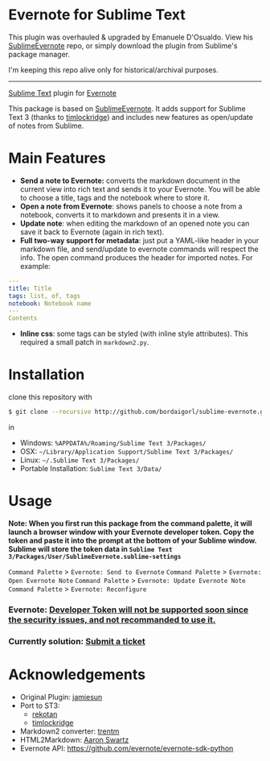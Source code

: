 Evernote for Sublime Text
=========================

This plugin was overhauled & upgraded by Emanuele D'Osualdo. View his [SublimeEvernote](https://github.com/bordaigorl/sublime-evernote) repo, or simply download the plugin from Sublime's package manager.

I'm keeping this repo alive only for historical/archival purposes.

---

[Sublime Text](http://www.sublimetext.com/3) plugin for [Evernote](http://www.evernote.com)

This package is based on [SublimeEvernote](https://github.com/jamiesun/SublimeEvernote).
It adds support for Sublime Text 3 (thanks to [timlockridge](https://github.com/timlockridge/SublimeEvernote)) and includes new features as open/update of notes from Sublime.

# Main Features

 * **Send a note to Evernote:** converts the markdown document in the current view into rich text and sends it to your Evernote. You will be able to choose a title, tags and the notebook where to store it.
 * **Open a note from Evernote**: shows panels to choose a note from a notebook, converts it to markdown and presents it in a view.
 * **Update note**: when editing the markdown of an opened note you can save it back to Evernote (again in rich text).
 * **Full two-way support for metadata**: just put a YAML-like header in your markdown file, and send/update to evernote commands will respect the info. The open command produces the header for imported notes. For example:
```yaml
---
title: Title
tags: list, of, tags
notebook: Notebook name
---
Contents
```
* **Inline css**: some tags can be styled (with inline style attributes). This required a small patch in `markdown2.py`.


# Installation

clone this repository with

```sh
$ git clone --recursive http://github.com/bordaigorl/sublime-evernote.git
```

in

* Windows: `%APPDATA%/Roaming/Sublime Text 3/Packages/`
* OSX: `~/Library/Application Support/Sublime Text 3/Packages/`
* Linux: `~/.Sublime Text 3/Packages/`
* Portable Installation: `Sublime Text 3/Data/`

# Usage

**Note: When you first run this package from the command palette, it will launch a browser window with your Evernote developer token. Copy the token and paste it into the prompt at the bottom of your Sublime window. Sublime will store the token data in `Sublime Text 3/Packages/User/SublimeEvernote.sublime-settings`**

`Command Palette` > `Evernote: Send to Evernote`
`Command Palette` > `Evernote: Open Evernote Note`
`Command Palette` > `Evernote: Update Evernote Note`
`Command Palette` > `Evernote: Reconfigure`
### Evernote:  [Developer Token will not be supported soon since the security issues, and not recommanded to use it.](https://discussion.evernote.com/topic/108911-developer-token-are-not-supported-anymore/)
### Currently solution: [Submit a ticket](https://www.evernote.com/SupportLogin.action)

# Acknowledgements

 * Original Plugin: [jamiesun](https://github.com/jamiesun/SublimeEvernote)
 * Port to ST3:
     - [rekotan](https://github.com/rekotan/SublimeEvernote)
     - [timlockridge](https://github.com/timlockridge/SublimeEvernote)
 * Markdown2 converter: [trentm](https://github.com/trentm/python-markdown2/)
 * HTML2Markdown: [Aaron Swartz](https://github.com/aaronsw/html2text)
 * Evernote API: <https://github.com/evernote/evernote-sdk-python>
